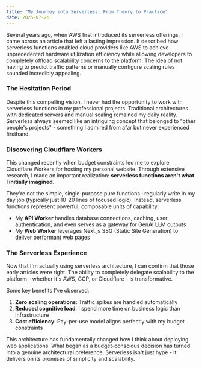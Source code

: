```yaml
---
title: "My Journey into Serverless: From Theory to Practice"
date: 2025-07-26
---
```


Several years ago, when AWS first introduced its serverless offerings, I came across an article that left a lasting impression. It described how serverless functions enabled cloud providers like AWS to achieve unprecedented hardware utilization efficiency while allowing developers to completely offload scalability concerns to the platform. The idea of not having to predict traffic patterns or manually configure scaling rules sounded incredibly appealing.

### The Hesitation Period

Despite this compelling vision, I never had the opportunity to work with serverless functions in my professional projects. Traditional architectures with dedicated servers and manual scaling remained my daily reality. Serverless always seemed like an intriguing concept that belonged to "other people's projects" - something I admired from afar but never experienced firsthand.

### Discovering Cloudflare Workers

This changed recently when budget constraints led me to explore Cloudflare Workers for hosting my personal website. Through extensive research, I made an important realization: **serverless functions aren't what I initially imagined**. 

They're not the simple, single-purpose pure functions I regularly write in my day job (typically just 10-20 lines of focused logic). Instead, serverless functions represent powerful, composable units of capability:

- My **API Worker** handles database connections, caching, user authentication, and even serves as a gateway for GenAI LLM outputs
- My **Web Worker** leverages Next.js SSG (Static Site Generation) to deliver performant web pages

### The Serverless Experience

Now that I'm actually using serverless architecture, I can confirm that those early articles were right. The ability to completely delegate scalability to the platform - whether it's AWS, GCP, or Cloudflare - is transformative. 

Some key benefits I've observed:
1. **Zero scaling operations**: Traffic spikes are handled automatically
2. **Reduced cognitive load**: I spend more time on business logic than infrastructure
3. **Cost efficiency**: Pay-per-use model aligns perfectly with my budget constraints

This architecture has fundamentally changed how I think about deploying web applications. What began as a budget-conscious decision has turned into a genuine architectural preference. Serverless isn't just hype - it delivers on its promises of simplicity and scalability.
